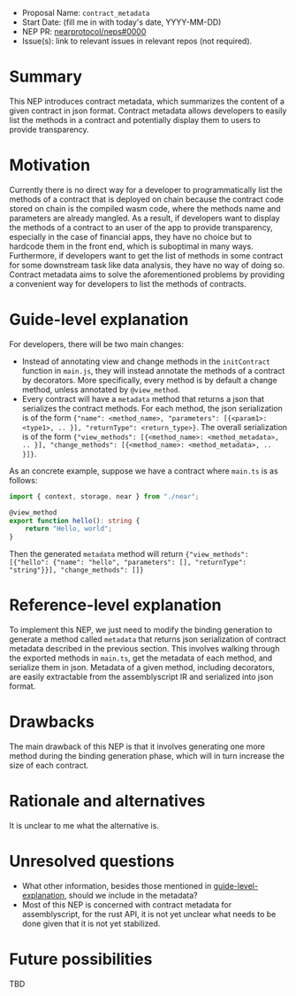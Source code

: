- Proposal Name: `contract_metadata`
- Start Date: (fill me in with today's date, YYYY-MM-DD)
- NEP PR: [nearprotocol/neps#0000](https://github.com/nearprotocol/neps/pull/0000)
- Issue(s): link to relevant issues in relevant repos (not required).

# Summary
[summary]: #summary

This NEP introduces contract metadata, which summarizes the content of a given contract in json format.
Contract metadata allows developers to easily list the methods in a contract and potentially display them to users to
provide transparency.

# Motivation
[motivation]: #motivation

Currently there is no direct way for a developer to programmatically list the methods of a contract that is deployed on chain
because the contract code stored on chain is the compiled wasm code, where the methods name and parameters are already mangled.
As a result, if developers want to display the methods of a contract to an user of the app to provide transparency,
especially in the case of financial apps, they have no choice but to hardcode them in the front end, which is suboptimal in many ways.
Furthermore, if developers want to get the list of methods in some contract for some downstream task like data analysis,
they have no way of doing so. Contract metadata aims to solve the aforementioned problems by providing a convenient way 
for developers to list the methods of contracts.

# Guide-level explanation
[guide-level-explanation]: #guide-level-explanation

For developers, there will be two main changes:
- Instead of annotating view and change methods in the `initContract` function in `main.js`,
they will instead annotate the methods of a contract by decorators.
More specifically, every method is by default a change method, unless annotated by `@view_method`.
- Every contract will have a `metadata` method that returns a json that serializes the contract methods. For each method,
the json serialization is of the form `{"name": <method_name>, "parameters": [{<param1>: <type1>, .. }], "returnType": <return_type>}`.
The overall serialization is of the form `{"view_methods": [{<method_name>: <method_metadata>, .. }], "change_methods": [{<method_name>: <method_metadata>, .. }]}`. 

As an concrete example, suppose we have a contract where `main.ts` is as follows:

```typescript
import { context, storage, near } from "./near";

@view_method
export function hello(): string {
    return "Hello, world";
}
```

Then the generated `metadata` method will return `{"view_methods": [{"hello": {"name": "hello", "parameters": [], "returnType": "string"}}], "change_methods": []}`

# Reference-level explanation
[reference-level-explanation]: #reference-level-explanation

To implement this NEP, we just need to modify the binding generation to generate a method called `metadata` that returns
json serialization of contract metadata described in the previous section. This involves walking through the exported methods
in `main.ts`, get the metadata of each method, and serialize them in json. Metadata of a given method, including decorators,
are easily extractable from the assemblyscript IR and serialized into json format.

# Drawbacks
[drawbacks]: #drawbacks

The main drawback of this NEP is that it involves generating one more method during the binding generation phase, which
will in turn increase the size of each contract.

# Rationale and alternatives
[rationale-and-alternatives]: #rationale-and-alternatives

It is unclear to me what the alternative is.

# Unresolved questions
[unresolved-questions]: #unresolved-questions

* What other information, besides those mentioned in [guide-level-explanation], should we include in the metadata?
* Most of this NEP is concerned with contract metadata for assemblyscript, for the rust API, it is not yet unclear what
needs to be done given that it is not yet stabilized.

# Future possibilities
[future-possibilities]: #future-possibilities

TBD
